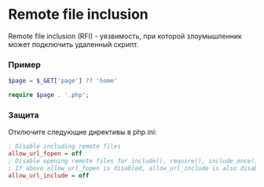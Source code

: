 # Remote file inclusion

Remote file inclusion (RFI) - уязвимость, при которой злоумышленник может подключить удаленный скрипт.


### Пример

```php
$page = $_GET['page'] ?? 'home'

require $page . '.php';
```


### Защита

Отключите следующие директивы в php.ini:

```ini
; Disable including remote files
allow_url_fopen = off
; Disable opening remote files for include(), require(), include_once() and require_once() functions.
; If above allow_url_fopen is disabled, allow_url_include is also disabled.
allow_url_include = off
```


